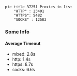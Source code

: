 
```mermaid
pie title 37251 Proxies in list
    "HTTP" : 23401
    "HTTPS": 5482
    "SOCKS" : 12503
```

### Some Info
#### Average Timeout

- mixed: 2.8s
- http: 1.4s
- https: 8.7s
- socks: 6.6s